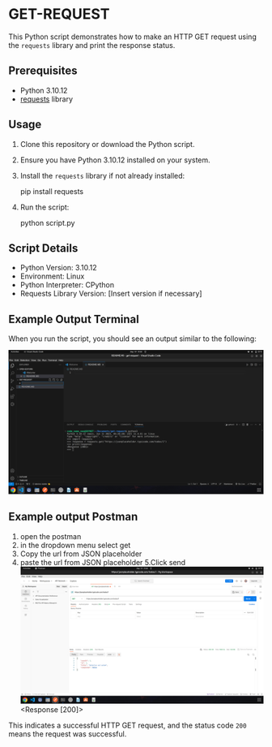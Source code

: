 # GET-REQUEST

This Python script demonstrates how to make an HTTP GET request using the `requests` library and print the response status.

## Prerequisites

- Python 3.10.12
- [requests](https://docs.python-requests.org/en/master/) library

## Usage

1. Clone this repository or download the Python script.
2. Ensure you have Python 3.10.12 installed on your system.
3. Install the `requests` library if not already installed:
   
   pip install requests
   
4. Run the script:
   
   python script.py
   

## Script Details

- Python Version: 3.10.12
- Environment: Linux
- Python Interpreter: CPython
- Requests Library Version: [Insert version if necessary]

## Example Output Terminal

When you run the script, you should see an output similar to the following:

![xrdcf](resources/terminal.png)

## Example output Postman

1. open the postman
2. in the dropdown menu select get
3. Copy the url from JSON placeholder
4. paste the url from JSON placeholder
5.Click send
![xrdcf](resources/postman.png)
<Response [200]>


This indicates a successful HTTP GET request, and the status code `200` means the request was successful.
